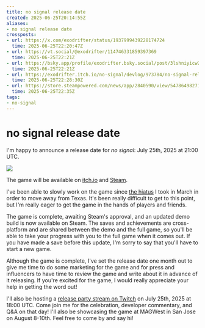 ```yaml
---
title: no signal release date
created: 2025-06-25T20:14:55Z
aliases:
- no signal release date
crossposts:
- url: https://x.com/exodrifter/status/1937999439228174724
  time: 2025-06-25T22:20:47Z
- url: https://vt.social/@exodrifter/114746331859397369
  time: 2025-06-25T22:21Z
- url: https://bsky.app/profile/exodrifter.bsky.social/post/3lshniyicw22i
  time: 2025-06-25T22:21Z
- url: https://exodrifter.itch.io/no-signal/devlog/973784/no-signal-release-date
  time: 2025-06-25T22:28:30Z
- url: https://store.steampowered.com/news/app/2840590/view/547864982714319218
  time: 2025-06-25T22:35Z
tags:
- no-signal
---
```


# no signal release date

I'm happy to announce a release date for *no signal*: July 25th, 2025 at 21:00 UTC.

![](https://www.youtube.com/watch?v=zvTReqELJUI)

The game will be available on [itch.io](https://exodrifter.itch.io/no-signal) and [Steam](https://store.steampowered.com/app/2840590/no_signal/).

I've been able to slowly work on the game since [the hiatus](20250317203824.md) I took in March in order to move away from Texas. It's been really difficult to get to this point, but I'm really eager to get the game in the hands of players and friends.

The game is complete, awaiting Steam's approval, and an updated demo build is now available on Steam. The saves and achievements are cross-platform and are shared between the demo and the full game, so you'll be able to take your progress with you to the full game when it comes out. If you have made a save before this update, I'm sorry to say that you'll have to start a new game.

Although the game is complete, I've set the release date one month out to give me time to do some marketing for the game and for press and influencers to have time to review the game and write about it in advance of it releasing. If you're excited for the game, I would really appreciate your help in getting the word out!

I'll also be hosting a [release party stream on Twitch](https://www.twitch.tv/exodrifter_) on July 25th, 2025 at 18:00 UTC. Come join me for the celebration, developer commentary, and Q&A on that day! I'll also be showcasing the game at MAGWest in San Jose on August 8-10th. Feel free to come by and say hi!
